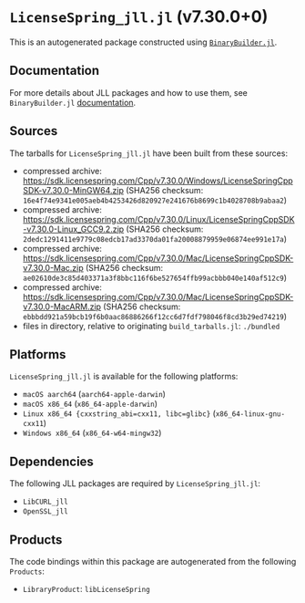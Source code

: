 # `LicenseSpring_jll.jl` (v7.30.0+0)

This is an autogenerated package constructed using [`BinaryBuilder.jl`](https://github.com/JuliaPackaging/BinaryBuilder.jl).

## Documentation

For more details about JLL packages and how to use them, see `BinaryBuilder.jl` [documentation](https://docs.binarybuilder.org/stable/jll/).

## Sources

The tarballs for `LicenseSpring_jll.jl` have been built from these sources:

* compressed archive: https://sdk.licensespring.com/Cpp/v7.30.0/Windows/LicenseSpringCppSDK-v7.30.0-MinGW64.zip (SHA256 checksum: `16e4f74e9341e005aeb4b4253426d820927e241676b8699c1b4028708b9abaa2`)
* compressed archive: https://sdk.licensespring.com/Cpp/v7.30.0/Linux/LicenseSpringCppSDK-v7.30.0-Linux_GCC9.2.zip (SHA256 checksum: `2dedc1291411e9779c08edcb17ad3370da01fa20008879959e06874ee991e17a`)
* compressed archive: https://sdk.licensespring.com/Cpp/v7.30.0/Mac/LicenseSpringCppSDK-v7.30.0-Mac.zip (SHA256 checksum: `ae02610de3c85d403371a3f8bbc116f6be527654ffb99acbbb040e140af512c9`)
* compressed archive: https://sdk.licensespring.com/Cpp/v7.30.0/Mac/LicenseSpringCppSDK-v7.30.0-MacARM.zip (SHA256 checksum: `ebbbdd921a59bcb19f6b0aac86886266f12cc6d7fdf798046f8cd3b29ed74219`)
* files in directory, relative to originating `build_tarballs.jl`: `./bundled`

## Platforms

`LicenseSpring_jll.jl` is available for the following platforms:

* `macOS aarch64` (`aarch64-apple-darwin`)
* `macOS x86_64` (`x86_64-apple-darwin`)
* `Linux x86_64 {cxxstring_abi=cxx11, libc=glibc}` (`x86_64-linux-gnu-cxx11`)
* `Windows x86_64` (`x86_64-w64-mingw32`)

## Dependencies

The following JLL packages are required by `LicenseSpring_jll.jl`:

* `LibCURL_jll`
* `OpenSSL_jll`

## Products

The code bindings within this package are autogenerated from the following `Products`:

* `LibraryProduct`: `libLicenseSpring`
